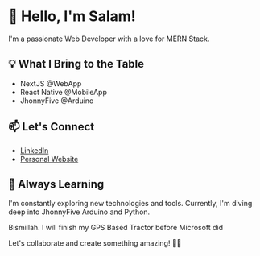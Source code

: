 # 👋 Hello, I'm Salam!

I'm a passionate Web Developer with a love for MERN Stack.

## 💡 What I Bring to the Table

- NextJS @WebApp
- React Native @MobileApp
- JhonnyFive @Arduino

## 📫 Let's Connect

- [LinkedIn](https://www.linkedin.com/in/salam-pararta/)
- [Personal Website](https://salamp.id)

## 🌱 Always Learning

I'm constantly exploring new technologies and tools. Currently, I'm diving deep into JhonnyFive Arduino and Python.

Bismillah. I will finish my GPS Based Tractor before Microsoft did

Let's collaborate and create something amazing! 🚀✨
